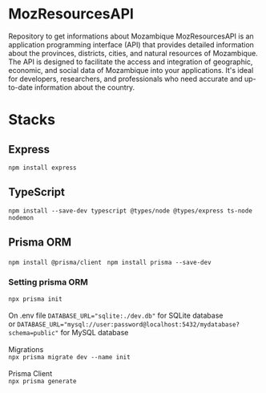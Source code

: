 # MozResourcesAPI

Repository to get informations about Mozambique
MozResourcesAPI is an application programming interface (API) that provides detailed information about the provinces, districts, cities, and natural resources of Mozambique.
The API is designed to facilitate the access and integration of geographic, economic, and social data of Mozambique into your applications.
It's ideal for developers, researchers, and professionals who need accurate and up-to-date information about the country.

# Stacks

## Express

`npm install express`

## TypeScript

`npm install --save-dev typescript @types/node @types/express ts-node nodemon`

## Prisma ORM

`npm install @prisma/client`
` npm install prisma --save-dev`

### Setting prisma ORM

`npx prisma init` <br> <br>
On .env file
`DATABASE_URL="sqlite:./dev.db"` for SQLite database <br>
or `DATABASE_URL="mysql://user:password@localhost:5432/mydatabase?schema=public"` for MySQL database<br> <br>
Migrations <br>
`npx prisma migrate dev --name init` <br> <br>
Prisma Client <br>
`npx prisma generate`
